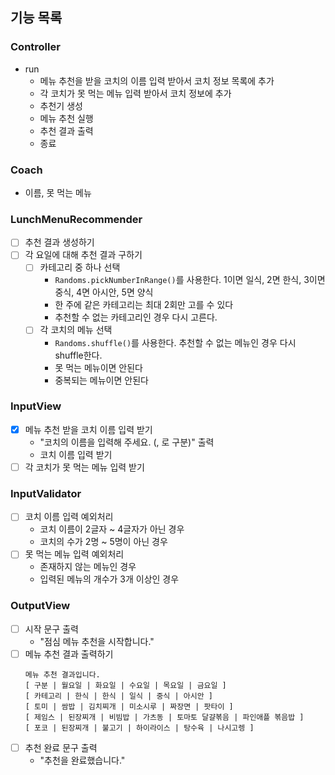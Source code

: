 ## 기능 목록

### Controller
- run
  - 메뉴 추천을 받을 코치의 이름 입력 받아서 코치 정보 목록에 추가
  - 각 코치가 못 먹는 메뉴 입력 받아서 코치 정보에 추가
  - 추천기 생성
  - 메뉴 추천 실행
  - 추천 결과 출력
  - 종료

### Coach
- 이름, 못 먹는 메뉴

### LunchMenuRecommender
- [ ] 추천 결과 생성하기
- [ ] 각 요일에 대해 추천 결과 구하기
  - [ ] 카테고리 중 하나 선택
    - `Randoms.pickNumberInRange()`를 사용한다. 1이면 일식, 2면 한식, 3이면 중식, 4면 아시안, 5면 양식
    - 한 주에 같은 카테고리는 최대 2회만 고를 수 있다
    - 추천할 수 없는 카테고리인 경우 다시 고른다.
  - [ ] 각 코치의 메뉴 선택
    - `Randoms.shuffle()`를 사용한다. 추천할 수 없는 메뉴인 경우 다시 shuffle한다.
    - 못 먹는 메뉴이면 안된다
    - 중복되는 메뉴이면 안된다

### InputView
- [x] 메뉴 추천 받을 코치 이름 입력 받기
  - "코치의 이름을 입력해 주세요. (, 로 구분)" 출력
  - 코치 이름 입력 받기
- [ ] 각 코치가 못 먹는 메뉴 입력 받기

### InputValidator
- [ ] 코치 이름 입력 예외처리
  - 코치 이름이 2글자 ~ 4글자가 아닌 경우
  - 코치의 수가 2명 ~ 5명이 아닌 경우
- [ ] 못 먹는 메뉴 입력 예외처리
  - 존재하지 않는 메뉴인 경우
  - 입력된 메뉴의 개수가 3개 이상인 경우

### OutputView
- [ ] 시작 문구 출력
  - "점심 메뉴 추천을 시작합니다." 
- [ ] 메뉴 추천 결과 출력하기
  ```text
  메뉴 추천 결과입니다.
  [ 구분 | 월요일 | 화요일 | 수요일 | 목요일 | 금요일 ]
  [ 카테고리 | 한식 | 한식 | 일식 | 중식 | 아시안 ]
  [ 토미 | 쌈밥 | 김치찌개 | 미소시루 | 짜장면 | 팟타이 ]
  [ 제임스 | 된장찌개 | 비빔밥 | 가츠동 | 토마토 달걀볶음 | 파인애플 볶음밥 ]
  [ 포코 | 된장찌개 | 불고기 | 하이라이스 | 탕수육 | 나시고렝 ]
  ```
- [ ] 추천 완료 문구 출력
  - "추천을 완료했습니다."
